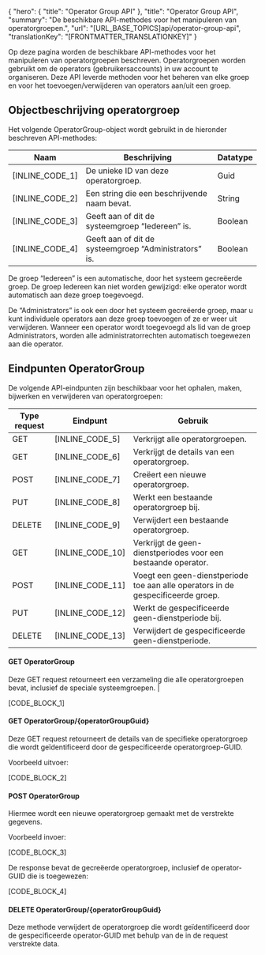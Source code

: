 {
  "hero": {
    "title": "Operator Group API"
  },
  "title": "Operator Group API",
  "summary": "De beschikbare API-methodes voor het manipuleren van operatorgroepen.",
  "url": "[URL_BASE_TOPICS]api/operator-group-api",
  "translationKey": "[FRONTMATTER_TRANSLATIONKEY]"
}

Op deze pagina worden de beschikbare API-methodes voor het manipuleren van operatorgroepen beschreven. Operatorgroepen worden gebruikt om de operators (gebruikersaccounts) in uw account te organiseren. Deze API leverde methoden voor het beheren van elke groep en voor het toevoegen/verwijderen van operators aan/uit een groep.

## Objectbeschrijving operatorgroep

Het volgende OperatorGroup-object wordt gebruikt in de hieronder beschreven API-methodes:

| Naam                   | Beschrijving                                                 | Datatype |
|------------------------|-------------------------------------------------------------|-----------|
| [INLINE_CODE_1]    | De unieke ID van deze operatorgroep.              | Guid      |
| [INLINE_CODE_2]          | Een string die een beschrijvende naam bevat.                     | String    |
| [INLINE_CODE_3]           | Geeft aan of dit de systeemgroep “Iedereen” is.      | Boolean   |
| [INLINE_CODE_4] | Geeft aan of dit de systeemgroep “Administrators” is. | Boolean   |

De groep “Iedereen” is een automatische, door het systeem gecreëerde groep. De groep Iedereen kan niet worden gewijzigd: elke operator wordt automatisch aan deze groep toegevoegd.

De “Administrators” is ook een door het systeem gecreëerde groep, maar u kunt individuele operators aan deze groep toevoegen of ze er weer uit verwijderen. Wanneer een operator wordt toegevoegd als lid van de groep Administrators, worden alle administratorrechten automatisch toegewezen aan die operator.

## Eindpunten OperatorGroup

De volgende API-eindpunten zijn beschikbaar voor het ophalen, maken, bijwerken en verwijderen van operatorgroepen:

| Type request | Eindpunt                                                           | Gebruik                                                         |
|--------------|--------------------------------------------------------------------|---------------------------------------------------------------|
| GET          | [INLINE_CODE_5]                                                   | Verkrijgt alle operatorgroepen.                                     |
| GET          | [INLINE_CODE_6]                               | Verkrijgt de details van een operatorgroep.                        |
| POST         | [INLINE_CODE_7]                                                   | Creëert een nieuwe operatorgroep.                                 |
| PUT          | [INLINE_CODE_8]                               | Werkt een bestaande operatorgroep bij.                           |
| DELETE       | [INLINE_CODE_9]                               | Verwijdert een bestaande operatorgroep.                           |
| GET          | [INLINE_CODE_10]                        | Verkrijgt de geen-dienstperiodes voor een bestaande operator.             |
| POST         | [INLINE_CODE_11]                  | Voegt een geen-dienstperiode toe aan alle operators in de gespecificeerde groep. |
| PUT          | [INLINE_CODE_12] | Werkt de gespecificeerde geen-dienstperiode bij.                          |
| DELETE       | [INLINE_CODE_13] | Verwijdert de gespecificeerde geen-dienstperiode.                          |

#### GET OperatorGroup

Deze GET request retourneert een verzameling die alle operatorgroepen bevat, inclusief de speciale systeemgroepen.                          |

[CODE_BLOCK_1]

#### GET OperatorGroup/{operatorGroupGuid}

Deze GET request retourneert de details van de specifieke operatorgroep die wordt geïdentificeerd door de gespecificeerde operatorgroep-GUID.

Voorbeeld uitvoer:

[CODE_BLOCK_2]

#### POST OperatorGroup

Hiermee wordt een nieuwe operatorgroep gemaakt met de verstrekte gegevens.

Voorbeeld invoer:

[CODE_BLOCK_3]

De response bevat de gecreëerde operatorgroep, inclusief de operator-GUID die is toegewezen:

[CODE_BLOCK_4]


#### DELETE OperatorGroup/{operatorGroupGuid}

Deze methode verwijdert de operatorgroep die wordt geïdentificeerd door de gespecificeerde operator-GUID met behulp van de in de request verstrekte data.
